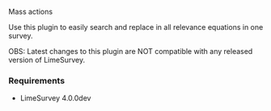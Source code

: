 Mass actions

Use this plugin to easily search and replace in all relevance equations in one survey.

OBS: Latest changes to this plugin are NOT compatible with any released version of LimeSurvey.

### Requirements

* LimeSurvey 4.0.0dev
